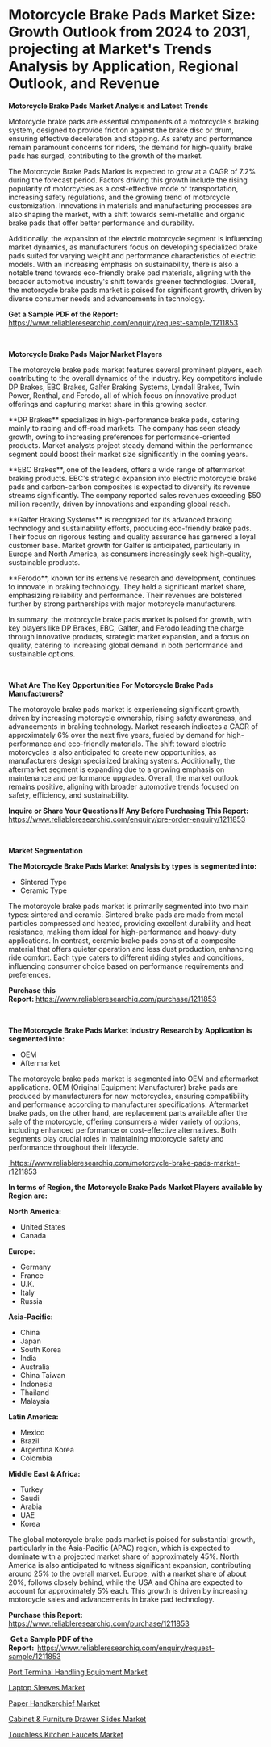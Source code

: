 <p><h1>Motorcycle Brake Pads Market Size: Growth Outlook from 2024 to 2031, projecting at Market's Trends Analysis by Application, Regional Outlook, and Revenue</h1></p><p><strong>Motorcycle Brake Pads Market Analysis and Latest Trends</strong></p>
<p><p>Motorcycle brake pads are essential components of a motorcycle's braking system, designed to provide friction against the brake disc or drum, ensuring effective deceleration and stopping. As safety and performance remain paramount concerns for riders, the demand for high-quality brake pads has surged, contributing to the growth of the market.</p><p>The Motorcycle Brake Pads Market is expected to grow at a CAGR of 7.2% during the forecast period. Factors driving this growth include the rising popularity of motorcycles as a cost-effective mode of transportation, increasing safety regulations, and the growing trend of motorcycle customization. Innovations in materials and manufacturing processes are also shaping the market, with a shift towards semi-metallic and organic brake pads that offer better performance and durability.</p><p>Additionally, the expansion of the electric motorcycle segment is influencing market dynamics, as manufacturers focus on developing specialized brake pads suited for varying weight and performance characteristics of electric models. With an increasing emphasis on sustainability, there is also a notable trend towards eco-friendly brake pad materials, aligning with the broader automotive industry's shift towards greener technologies. Overall, the motorcycle brake pads market is poised for significant growth, driven by diverse consumer needs and advancements in technology.</p></p>
<p><strong>Get a Sample PDF of the Report:&nbsp;</strong> <a href="https://www.reliableresearchiq.com/enquiry/request-sample/1211853?utm_campaign=103&utm_medium=2&utm_source=Github&utm_content=ia&utm_term=17122024&utm_id=motorcycle-brake-pads">https://www.reliableresearchiq.com/enquiry/request-sample/1211853</a></p>
<p>&nbsp;</p>
<p><strong>Motorcycle Brake Pads Major Market Players</strong></p>
<p><p>The motorcycle brake pads market features several prominent players, each contributing to the overall dynamics of the industry. Key competitors include DP Brakes, EBC Brakes, Galfer Braking Systems, Lyndall Brakes, Twin Power, Renthal, and Ferodo, all of which focus on innovative product offerings and capturing market share in this growing sector.</p><p>**DP Brakes** specializes in high-performance brake pads, catering mainly to racing and off-road markets. The company has seen steady growth, owing to increasing preferences for performance-oriented products. Market analysts project steady demand within the performance segment could boost their market size significantly in the coming years.</p><p>**EBC Brakes**, one of the leaders, offers a wide range of aftermarket braking products. EBC's strategic expansion into electric motorcycle brake pads and carbon-carbon composites is expected to diversify its revenue streams significantly. The company reported sales revenues exceeding $50 million recently, driven by innovations and expanding global reach.</p><p>**Galfer Braking Systems** is recognized for its advanced braking technology and sustainability efforts, producing eco-friendly brake pads. Their focus on rigorous testing and quality assurance has garnered a loyal customer base. Market growth for Galfer is anticipated, particularly in Europe and North America, as consumers increasingly seek high-quality, sustainable products.</p><p>**Ferodo**, known for its extensive research and development, continues to innovate in braking technology. They hold a significant market share, emphasizing reliability and performance. Their revenues are bolstered further by strong partnerships with major motorcycle manufacturers.</p><p>In summary, the motorcycle brake pads market is poised for growth, with key players like DP Brakes, EBC, Galfer, and Ferodo leading the charge through innovative products, strategic market expansion, and a focus on quality, catering to increasing global demand in both performance and sustainable options.</p></p>
<p>&nbsp;</p>
<p><strong>What Are The Key Opportunities For Motorcycle Brake Pads Manufacturers?</strong></p>
<p><p>The motorcycle brake pads market is experiencing significant growth, driven by increasing motorcycle ownership, rising safety awareness, and advancements in braking technology. Market research indicates a CAGR of approximately 6% over the next five years, fueled by demand for high-performance and eco-friendly materials. The shift toward electric motorcycles is also anticipated to create new opportunities, as manufacturers design specialized braking systems. Additionally, the aftermarket segment is expanding due to a growing emphasis on maintenance and performance upgrades. Overall, the market outlook remains positive, aligning with broader automotive trends focused on safety, efficiency, and sustainability.</p></p>
<p><strong>Inquire or Share Your Questions If Any Before Purchasing This Report:</strong> <a href="https://www.reliableresearchiq.com/enquiry/pre-order-enquiry/1211853?utm_campaign=103&utm_medium=2&utm_source=Github&utm_content=ia&utm_term=17122024&utm_id=motorcycle-brake-pads">https://www.reliableresearchiq.com/enquiry/pre-order-enquiry/1211853</a></p>
<p>&nbsp;</p>
<p><strong>Market Segmentation</strong></p>
<p><strong>The Motorcycle Brake Pads Market Analysis by types is segmented into:</strong></p>
<p><ul><li>Sintered Type</li><li>Ceramic Type</li></ul></p>
<p><p>The motorcycle brake pads market is primarily segmented into two main types: sintered and ceramic. Sintered brake pads are made from metal particles compressed and heated, providing excellent durability and heat resistance, making them ideal for high-performance and heavy-duty applications. In contrast, ceramic brake pads consist of a composite material that offers quieter operation and less dust production, enhancing ride comfort. Each type caters to different riding styles and conditions, influencing consumer choice based on performance requirements and preferences.</p></p>
<p><strong>Purchase this Report:&nbsp;</strong><a href="https://www.reliableresearchiq.com/purchase/1211853?utm_campaign=103&utm_medium=2&utm_source=Github&utm_content=ia&utm_term=17122024&utm_id=motorcycle-brake-pads">https://www.reliableresearchiq.com/purchase/1211853</a></p>
<p>&nbsp;</p>
<p><strong>The Motorcycle Brake Pads Market Industry Research by Application is segmented into:</strong></p>
<p><ul><li>OEM</li><li>Aftermarket</li></ul></p>
<p><p>The motorcycle brake pads market is segmented into OEM and aftermarket applications. OEM (Original Equipment Manufacturer) brake pads are produced by manufacturers for new motorcycles, ensuring compatibility and performance according to manufacturer specifications. Aftermarket brake pads, on the other hand, are replacement parts available after the sale of the motorcycle, offering consumers a wider variety of options, including enhanced performance or cost-effective alternatives. Both segments play crucial roles in maintaining motorcycle safety and performance throughout their lifecycle.</p></p>
<p><a href="https://www.reliableresearchiq.com/motorcycle-brake-pads-market-r1211853?utm_campaign=103&utm_medium=2&utm_source=Github&utm_content=ia&utm_term=17122024&utm_id=motorcycle-brake-pads">&nbsp;https://www.reliableresearchiq.com/motorcycle-brake-pads-market-r1211853</a></p>
<p><strong>In terms of Region, the Motorcycle Brake Pads Market Players available by Region are:</strong></p>
<p>
    <p> <strong> North America: </strong>
        <ul>
            <li>United States</li>
            <li>Canada</li>
        </ul>
        </p> 
    <p> <strong> Europe: </strong>
        <ul>
            <li>Germany</li>
            <li>France</li>
            <li>U.K.</li>
            <li>Italy</li>
            <li>Russia</li>
        </ul>
        </p> 
    <p> <strong> Asia-Pacific: </strong>
        <ul>
            <li>China</li>
            <li>Japan</li>
            <li>South Korea</li>
            <li>India</li>
            <li>Australia</li>
            <li>China Taiwan</li>
            <li>Indonesia</li>
            <li>Thailand</li>
            <li>Malaysia</li>
        </ul>
        </p> 
    <p> <strong> Latin America: </strong>
        <ul>
            <li>Mexico</li>
            <li>Brazil</li>
            <li>Argentina Korea</li>
            <li>Colombia</li>
        </ul>
        </p> 
    <p> <strong> Middle East & Africa: </strong>
        <ul>
            <li>Turkey</li>
            <li>Saudi</li>
            <li>Arabia</li>
            <li>UAE</li>
            <li>Korea</li>
        </ul>
    </p>
    </p>
<p><p>The global motorcycle brake pads market is poised for substantial growth, particularly in the Asia-Pacific (APAC) region, which is expected to dominate with a projected market share of approximately 45%. North America is also anticipated to witness significant expansion, contributing around 25% to the overall market. Europe, with a market share of about 20%, follows closely behind, while the USA and China are expected to account for approximately 5% each. This growth is driven by increasing motorcycle sales and advancements in brake pad technology.</p></p>
<p><strong>Purchase this Report: </strong><a href="https://www.reliableresearchiq.com/purchase/1211853?utm_campaign=103&utm_medium=2&utm_source=Github&utm_content=ia&utm_term=17122024&utm_id=motorcycle-brake-pads">https://www.reliableresearchiq.com/purchase/1211853</a></p>
<p>&nbsp;<strong>Get a Sample PDF of the Report:&nbsp;&nbsp;</strong><a href="https://www.reliableresearchiq.com/enquiry/request-sample/1211853?utm_campaign=103&utm_medium=2&utm_source=Github&utm_content=ia&utm_term=17122024&utm_id=motorcycle-brake-pads">https://www.reliableresearchiq.com/enquiry/request-sample/1211853</a></p>
<p><strong></strong></p>
<p><p><a href="https://github.com/ilonaenterline65/Market-Research-Report-List-1/blob/main/port-terminal-handling-equipment-market.md?utm_campaign=103&utm_medium=2&utm_source=Github&utm_content=ia&utm_term=17122024&utm_id=motorcycle-brake-pads">Port Terminal Handling Equipment Market</a></p><p><a href="https://www.linkedin.com/pulse/driving-forces-global-laptop-sleeves-market-trends-applications-2nqle?utm_campaign=103&utm_medium=2&utm_source=Github&utm_content=ia&utm_term=17122024&utm_id=motorcycle-brake-pads">Laptop Sleeves Market</a></p><p><a href="https://www.linkedin.com/pulse/market-demand-revenue-growth-paper-handkerchief-62-cagr-zytbe?utm_campaign=103&utm_medium=2&utm_source=Github&utm_content=ia&utm_term=17122024&utm_id=motorcycle-brake-pads">Paper Handkerchief Market</a></p><p><a href="https://www.linkedin.com/pulse/cabinet-furniture-drawer-slides-market-research-report-exploring-inzoe?utm_campaign=103&utm_medium=2&utm_source=Github&utm_content=ia&utm_term=17122024&utm_id=motorcycle-brake-pads">Cabinet & Furniture Drawer Slides Market</a></p><p><a href="https://www.linkedin.com/pulse/competitive-overview-touchless-kitchen-faucets-market-growth-insights-kbfie?utm_campaign=103&utm_medium=2&utm_source=Github&utm_content=ia&utm_term=17122024&utm_id=motorcycle-brake-pads">Touchless Kitchen Faucets Market</a></p></p>